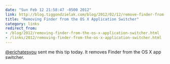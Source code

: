 ```yaml
---
date: "Sun Feb 12 21:58:47 -0500 2012"
link: http://blog.tiggondzielak.com/blog/2012/02/12/remove-finder-from-the-app-switcher-in-mac-osx/
title: "Removing Finder from the OS X Application Switcher"
category: links
redirect_from:
- /blog/2012/removing-finder-from-the-os-x-application-switcher.html
- /links/2012/removing-finder-from-the-os-x-application-switcher.html
---
```


[@erichatesyou](http://twitter.com/erichatesyou) sent me this tip today. It
removes Finder from the OS X app switcher.
